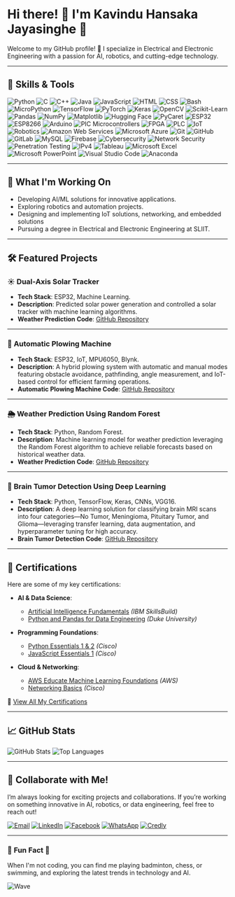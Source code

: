 # Hi there! 👋 I'm Kavindu Hansaka Jayasinghe 🌟

Welcome to my GitHub profile! 🚀 I specialize in Electrical and Electronic Engineering with a passion for AI, robotics, and cutting-edge technology.

---

## 🌟 **Skills & Tools**

![Python](https://img.shields.io/badge/-Python-3776AB?logo=python&logoColor=white&style=flat)
![C](https://img.shields.io/badge/-C-A8B9CC?logo=c&logoColor=white&style=flat)
![C++](https://img.shields.io/badge/-C++-00599C?logo=cplusplus&logoColor=white&style=flat)
![Java](https://img.shields.io/badge/-Java-007396?logo=java&logoColor=white&style=flat)
![JavaScript](https://img.shields.io/badge/-JavaScript-F7DF1E?logo=javascript&logoColor=black&style=flat)
![HTML](https://img.shields.io/badge/-HTML-E34F26?logo=html5&logoColor=white&style=flat)
![CSS](https://img.shields.io/badge/-CSS-1572B6?logo=css3&logoColor=white&style=flat)
![Bash](https://img.shields.io/badge/-Bash-4EAA25?logo=gnubash&logoColor=white&style=flat)
![MicroPython](https://img.shields.io/badge/-MicroPython-00A4EF?logo=python&logoColor=white&style=flat)
![TensorFlow](https://img.shields.io/badge/-TensorFlow-FF6F00?logo=tensorflow&logoColor=white&style=flat)
![PyTorch](https://img.shields.io/badge/-PyTorch-EE4C2C?logo=pytorch&logoColor=white&style=flat)
![Keras](https://img.shields.io/badge/-Keras-D00000?logo=keras&logoColor=white&style=flat)
![OpenCV](https://img.shields.io/badge/-OpenCV-5C3EE8?logo=opencv&logoColor=white&style=flat)
![Scikit-Learn](https://img.shields.io/badge/-Scikit%20Learn-F7931E?logo=scikit-learn&logoColor=white&style=flat)
![Pandas](https://img.shields.io/badge/-Pandas-150458?logo=pandas&logoColor=white&style=flat)
![NumPy](https://img.shields.io/badge/-NumPy-013243?logo=numpy&logoColor=white&style=flat)
![Matplotlib](https://img.shields.io/badge/-Matplotlib-2C6AB7?logo=scipy&logoColor=white&style=flat)
![Hugging Face](https://img.shields.io/badge/-Hugging%20Face-FF8C00?logo=huggingface&logoColor=white&style=flat)
![PyCaret](https://img.shields.io/badge/-PyCaret-000000?logo=python&logoColor=white&style=flat)
![ESP32](https://img.shields.io/badge/-ESP32-8C9191?logo=espressif&logoColor=white&style=flat) 
![ESP8266](https://img.shields.io/badge/-ESP8266-8C9191?logo=espressif&logoColor=white&style=flat)
![Arduino](https://img.shields.io/badge/-Arduino-00979D?logo=arduino&logoColor=white&style=flat)
![PIC Microcontrollers](https://img.shields.io/badge/-PIC%20Microcontrollers-00BFFF?style=flat)
![FPGA](https://img.shields.io/badge/-FPGA-0071C5?logo=intel&logoColor=white&style=flat)
![PLC](https://img.shields.io/badge/-PLC-FF5733?style=flat)
![IoT](https://img.shields.io/badge/-IoT-00A9E0?logo=raspberrypi&logoColor=white&style=flat)
![Robotics](https://img.shields.io/badge/-Robotics-000000?style=flat)
![Amazon Web Services](https://img.shields.io/badge/-AWS-FF9900?logo=amazonaws&logoColor=white&style=flat)
![Microsoft Azure](https://img.shields.io/badge/-Microsoft%20Azure-0089D6?logo=microsoftazure&logoColor=white&style=flat)
![Git](https://img.shields.io/badge/-Git-F05032?logo=git&logoColor=white&style=flat)
![GitHub](https://img.shields.io/badge/-GitHub-181717?logo=github&logoColor=white&style=flat)
![GitLab](https://img.shields.io/badge/-GitLab-FC6D26?logo=gitlab&logoColor=white&style=flat)
![MySQL](https://img.shields.io/badge/-MySQL-4479A1?logo=mysql&logoColor=white&style=flat)
![Firebase](https://img.shields.io/badge/-Firebase-FFCA28?logo=firebase&logoColor=black&style=flat)
![Cybersecurity](https://img.shields.io/badge/-Cybersecurity-5C2D91?logo=microsoftdefender&logoColor=white&style=flat)
![Network Security](https://img.shields.io/badge/-Network%20Security-0078D7?logo=letsencrypt&logoColor=white&style=flat)
![Penetration Testing](https://img.shields.io/badge/-Penetration%20Testing-E34C26?style=flat)
![IPv4](https://img.shields.io/badge/-IPv4-0078D7?style=flat)
![Tableau](https://img.shields.io/badge/-Tableau-E97627?logo=tableau&logoColor=white&style=flat)
![Microsoft Excel](https://img.shields.io/badge/-Microsoft%20Excel-217346?logo=microsoftexcel&logoColor=white&style=flat)
![Microsoft PowerPoint](https://img.shields.io/badge/-PowerPoint-B7472A?logo=microsoftpowerpoint&logoColor=white&style=flat)
![Visual Studio Code](https://img.shields.io/badge/-VS%20Code-007ACC?logo=visualstudiocode&logoColor=white&style=flat)
![Anaconda](https://img.shields.io/badge/-Anaconda-44A833?logo=anaconda&logoColor=white&style=flat)

---

## 🚀 **What I'm Working On**

- Developing AI/ML solutions for innovative applications.
- Exploring robotics and automation projects.
- Designing and implementing IoT solutions, networking, and embedded solutions
- Pursuing a degree in Electrical and Electronic Engineering at SLIIT.

---

## 🛠️ **Featured Projects**

### ☀️ **Dual-Axis Solar Tracker**
- **Tech Stack**: ESP32, Machine Learning.
- **Description**: Predicted solar power generation and controlled a solar tracker with machine learning algorithms.
- **Weather Prediction Code**: [GitHub Repository](https://github.com/kavindu26589/Dual-Axis-Solar-Tracker-Project)
  
---

### 🤖 **Automatic Plowing Machine**
- **Tech Stack**: ESP32, IoT, MPU6050, Blynk.
- **Description**: A hybrid plowing system with automatic and manual modes featuring obstacle avoidance, pathfinding, angle measurement, and IoT-based control for efficient farming operations.
- **Automatic Plowing Machine Code**: [GitHub Repository](https://github.com/kavindu26589/Automatic_Plowing_Machine)
  
---

### 🌦️ **Weather Prediction Using Random Forest**
- **Tech Stack**: Python, Random Forest.
- **Description**: Machine learning model for weather prediction leveraging the Random Forest algorithm to achieve reliable forecasts based on historical weather data.
- **Weather Prediction Code**: [GitHub Repository](https://github.com/kavindu26589/weatherprediction)
  
---
  
### 🧠 **Brain Tumor Detection Using Deep Learning**
- **Tech Stack**: Python, TensorFlow, Keras, CNNs, VGG16.
- **Description**: A deep learning solution for classifying brain MRI scans into four categories—No Tumor, Meningioma, Pituitary Tumor, and Glioma—leveraging transfer learning, data augmentation, and hyperparameter tuning for high accuracy.
- **Brain Tumor Detection Code**: [GitHub Repository](https://github.com/kavindu26589/Brain-Tumor-Detection-Using-Deep-Learning)
  
---

## 🏅 **Certifications**

Here are some of my key certifications:

- **AI & Data Science**:
  - [Artificial Intelligence Fundamentals](https://www.credly.com/badges/e56deb8b-4fe6-4756-918c-ebb2a9d1d80d/public_url) *(IBM SkillsBuild)*
  - [Python and Pandas for Data Engineering](https://coursera.org/verify/T1OM0SV09WB2) *(Duke University)*

- **Programming Foundations**:
  - [Python Essentials 1 & 2](https://www.credly.com/badges/75510adb-0c77-42c5-9dae-4840e304cabe/public_url) *(Cisco)*
  - [JavaScript Essentials 1](https://www.credly.com/badges/7e75fad7-369e-4940-81dd-9dada8444710/public_url) *(Cisco)*

- **Cloud & Networking**:
  - [AWS Educate Machine Learning Foundations](https://www.credly.com/badges/e6a04231-1c3d-4906-9b83-d4afe366181b/public_url) *(AWS)*
  - [Networking Basics](https://www.credly.com/badges/e6dfbc96-7382-48cd-ade1-fbe03687d08a/public_url) *(Cisco)*

📜 [View All My Certifications](https://www.credly.com/users/kavindu-hansaka-jayasinghe/badges)

---

## 📈 **GitHub Stats**

![GitHub Stats](https://github-readme-stats.vercel.app/api?username=kavindu26589&show_icons=true&theme=tokyonight)
![Top Languages](https://github-readme-stats.vercel.app/api/top-langs/?username=kavindu26589&layout=compact&theme=tokyonight)

---

## 🤝 **Collaborate with Me!**
I’m always looking for exciting projects and collaborations. If you’re working on something innovative in AI, robotics, or data engineering, feel free to reach out!

[![Email](https://img.shields.io/badge/-Email-blue?logo=gmail&logoColor=white)](mailto:khjayasinghe26589@gmail.com)
[![LinkedIn](https://img.shields.io/badge/-LinkedIn-blue?logo=linkedin&logoColor=white)](https://www.linkedin.com/in/kavindu-hansaka-jayasinghe)
[![Facebook](https://img.shields.io/badge/-Facebook-1877F2?logo=facebook&logoColor=white)](https://www.facebook.com/kavinduhansaka.jayasinghe)
[![WhatsApp](https://img.shields.io/badge/-WhatsApp-25D366?logo=whatsapp&logoColor=white)](https://wa.me/+94712791378)
[![Credly](https://img.shields.io/badge/-Certifications-orange?style=flat)](https://www.credly.com/users/kavindu-hansaka-jayasinghe)

---

### 🎵 **Fun Fact** 🌟
When I'm not coding, you can find me playing badminton, chess, or swimming, and exploring the latest trends in technology and AI.

![Wave](https://github.com/username/username/raw/main/assets/wave.gif)
